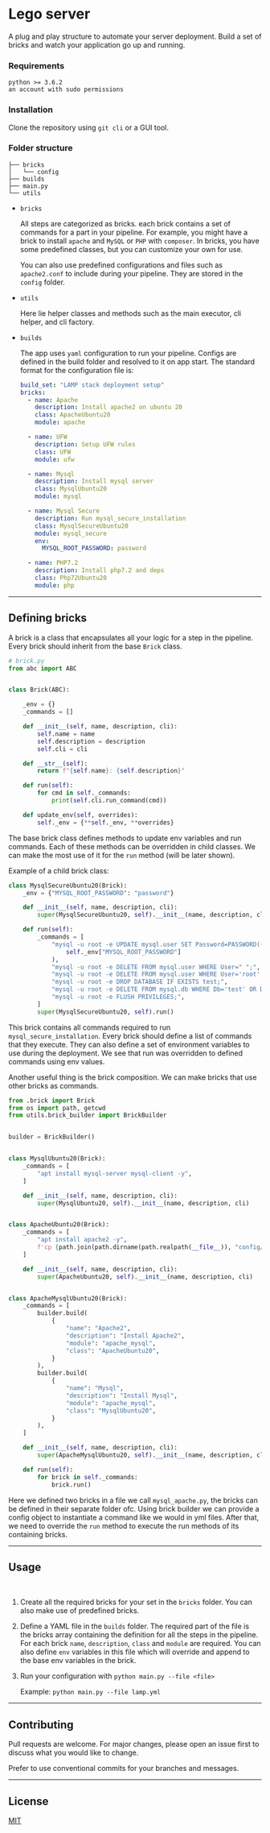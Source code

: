 # Lego server 

A plug and play structure to automate your server deployment. Build a set of bricks and watch your application go up and running.

### Requirements

```
python >= 3.6.2
an account with sudo permissions
```

### Installation

Clone the repository using `git cli` or a GUI tool.

### Folder structure

```
├── bricks
│   └── config
├── builds
├── main.py
└── utils
```

- `bricks`

  All steps are categorized as bricks. each brick contains a set of commands for a part in your pipeline. For example, you might have a brick to install `apache` and `MySQL` or `PHP` with `composer`. In bricks, you have some predefined classes, but you can customize your own for use.

  You can also use predefined configurations and files such as `apache2.conf` to include during your pipeline. They are stored in the `config` folder.

- `utils`

  Here lie helper classes and methods such as the main executor, cli helper, and cli factory.

- `builds`

  The app uses `yaml` configuration to run your pipeline. Configs are defined in the build folder and resolved to it on app start. The standard format for the configuration file is:


  ```yaml
  build_set: "LAMP stack deployment setup"
  bricks:
    - name: Apache
      description: Install apache2 on ubuntu 20
      class: ApacheUbuntu20
      module: apache

    - name: UFW
      description: Setup UFW rules
      class: UFW
      module: ufw

    - name: Mysql 
      description: Install mysql server
      class: MysqlUbuntu20
      module: mysql

    - name: Mysql Secure
      description: Run mysql_secure_installation
      class: MysqlSecureUbuntu20
      module: mysql_secure
      env:
        MYSQL_ROOT_PASSWORD: password

    - name: PHP7.2
      description: Install php7.2 and deps
      class: Php72Ubuntu20
      module: php
  ``` 

--- 

## Defining bricks

A brick is a class that encapsulates all your logic for a step in the pipeline. Every brick should inherit from the base `Brick` class.

```python
# brick.py
from abc import ABC


class Brick(ABC):

    _env = {}
    _commands = []

    def __init__(self, name, description, cli):
        self.name = name
        self.description = description
        self.cli = cli

    def __str__(self):
        return f"{self.name}: {self.description}"

    def run(self):
        for cmd in self._commands:
            print(self.cli.run_command(cmd))

    def update_env(self, overrides):
        self._env = {**self._env, **overrides}

```

The base brick class defines methods to update env variables and run commands. Each of these methods can be overridden in child classes. We can make the most use of it for the `run` method (will be later shown).

Example of a child brick class:

```python
class MysqlSecureUbuntu20(Brick):
    _env = {"MYSQL_ROOT_PASSWORD": "password"}

    def __init__(self, name, description, cli):
        super(MysqlSecureUbuntu20, self).__init__(name, description, cli)

    def run(self):
        _commands = [
            "mysql -u root -e UPDATE mysql.user SET Password=PASSWORD({}) WHERE User='root';".format(
                self._env["MYSQL_ROOT_PASSWORD"]
            ),
            "mysql -u root -e DELETE FROM mysql.user WHERE User=" ";",
            "mysql -u root -e DELETE FROM mysql.user WHERE User='root' AND Host NOT IN ('localhost', '127.0.0.1', '::1');",
            "mysql -u root -e DROP DATABASE IF EXISTS test;",
            "mysql -u root -e DELETE FROM mysql.db WHERE Db='test' OR Db='test\\_%';",
            "mysql -u root -e FLUSH PRIVILEGES;",
        ]
        super(MysqlSecureUbuntu20, self).run()

```

This brick contains all commands required to run `mysql_secure_installation`. Every brick should define a list of commands that they execute. They can also define a set of environment variables to use during the deployment. We see that run was overridden to defined commands using env values.

Another useful thing is the brick composition. We can make bricks that use other bricks as commands.

```python
from .brick import Brick
from os import path, getcwd
from utils.brick_builder import BrickBuilder


builder = BrickBuilder()


class MysqlUbuntu20(Brick):
    _commands = [
        "apt install mysql-server mysql-client -y",
    ]

    def __init__(self, name, description, cli):
        super(MysqlUbuntu20, self).__init__(name, description, cli)


class ApacheUbuntu20(Brick):
    _commands = [
        "apt install apache2 -y",
        f'cp {path.join(path.dirname(path.realpath(__file__)), "config/apache2.conf")} /etc/apache2/apache2.conf',
    ]

    def __init__(self, name, description, cli):
        super(ApacheUbuntu20, self).__init__(name, description, cli)


class ApacheMysqlUbuntu20(Brick):
    _commands = [
        builder.build(
            {
                "name": "Apache2",
                "description": "Install Apache2",
                "module": "apache_mysql",
                "class": "ApacheUbuntu20",
            }
        ),
        builder.build(
            {
                "name": "Mysql",
                "description": "Install Mysql",
                "module": "apache_mysql",
                "class": "MysqlUbuntu20",
            }
        ),
    ]

    def __init__(self, name, description, cli):
        super(ApacheMysqlUbuntu20, self).__init__(name, description, cli)

    def run(self):
        for brick in self._commands:
            brick.run()

```

Here we defined two bricks in a file we call `mysql_apache.py`, the bricks can be defined in their separate folder ofc. Using brick builder we can provide a config object to instantiate a command like we would in yml files. After that, we need to override the `run` method to execute the run methods of its containing bricks.

--- 

## Usage
<br>

  1. Create all the required bricks for your set in the `bricks` folder. You can also make use of predefined bricks.

  2. Define a YAML file in the `builds` folder. The required part of the file is the bricks array containing the definition for all the steps in the pipeline. For each brick `name`, `description`, `class` and `module` are required. You can also define `env` variables in this file which will override and append to the base env variables in the brick.

  3. Run your configuration with `python main.py --file <file>`
      
      Example: `python main.py --file lamp.yml`

--- 

## Contributing

Pull requests are welcome. For major changes, please open an issue first to discuss what you would like to change.

Prefer to use conventional commits for your branches and messages.

--- 

## License
[MIT](https://choosealicense.com/licenses/mit/)

